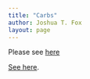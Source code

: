 ```yaml
---
title: "Carbs"
author: Joshua T. Fox
layout: page
---
```


 
Please see [here](/carbs)
<!--end.excerpt-->

<script>
window.location.replace("https://joshuafox.com/carbs");



</script>

[See here](/carbs).
